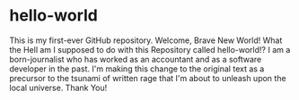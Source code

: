 # hello-world
This is my first-ever GitHub repository. Welcome, Brave New World!
What the Hell am I supposed to do with this Repository called hello-world!?
I am a born-journalist who has worked as an accountant and as a software developer in the past.
I'm making this change to the original text as a precursor to the tsunami of written rage that I'm about to unleash upon the local universe. Thank You!
